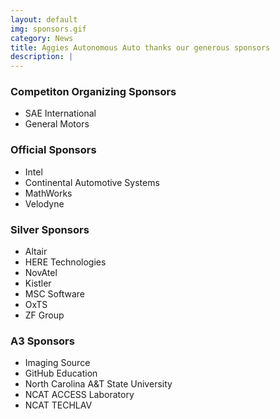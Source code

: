 ```yaml
---
layout: default
img: sponsors.gif
category: News
title: Aggies Autonomous Auto thanks our generous sponsors
description: |
---
```

### Competiton Organizing Sponsors
- SAE International
- General Motors

### Official Sponsors
- Intel
- Continental Automotive Systems
- MathWorks
- Velodyne

### Silver Sponsors
- Altair
- HERE Technologies
- NovAtel
- Kistler
- MSC Software
- OxTS
- ZF Group

### A3 Sponsors
- Imaging Source
- GitHub Education
- North Carolina A&T State University
- NCAT ACCESS Laboratory
- NCAT TECHLAV
